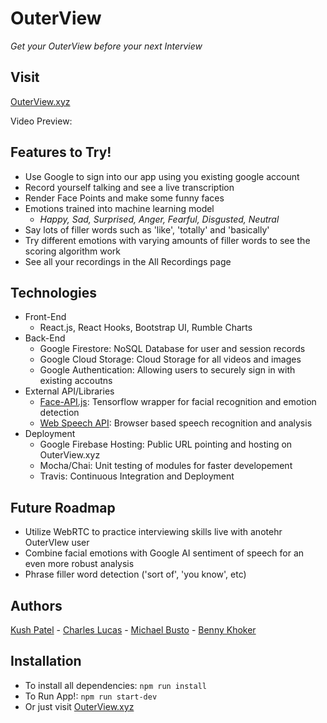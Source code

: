 # OuterView

_Get your OuterView before your next Interview_

## Visit

[OuterView.xyz](https://www.outerview.xyz/)

Video Preview:

## Features to Try!

- Use Google to sign into our app using you existing google account
- Record yourself talking and see a live transcription
- Render Face Points and make some funny faces
- Emotions trained into machine learning model
  - _Happy, Sad, Surprised, Anger, Fearful, Disgusted, Neutral_
- Say lots of filler words such as 'like', 'totally' and 'basically'
- Try different emotions with varying amounts of filler words to see the scoring algorithm work
- See all your recordings in the All Recordings page

## Technologies

- Front-End
  - React.js, React Hooks, Bootstrap UI, Rumble Charts
- Back-End
  - Google Firestore: NoSQL Database for user and session records
  - Google Cloud Storage: Cloud Storage for all videos and images
  - Google Authentication: Allowing users to securely sign in with existing accoutns
- External API/Libraries
  - [Face-API.js](https://github.com/justadudewhohacks/face-api.js/): Tensorflow wrapper for facial recognition and emotion detection
  - [Web Speech API](https://developer.mozilla.org/en-US/docs/Web/API/Web_Speech_API/Using_the_Web_Speech_API): Browser based speech recognition and analysis
- Deployment
  - Google Firebase Hosting: Public URL pointing and hosting on OuterView.xyz
  - Mocha/Chai: Unit testing of modules for faster developement
  - Travis: Continuous Integration and Deployment

## Future Roadmap

- Utilize WebRTC to practice interviewing skills live with anotehr OuterVIew user
- Combine facial emotions with Google AI sentiment of speech for an even more robust analysis
- Phrase filler word detection ('sort of', 'you know', etc)

## Authors

[Kush Patel](https://www.linkedin.com/in/kushpatel21/) - [Charles Lucas](https://www.linkedin.com/in/charleslucas1/) - [Michael Busto](https://www.linkedin.com/in/michael-busto/) - [Benny Khoker](https://www.linkedin.com/in/benny-khoker/)

## Installation

- To install all dependencies: `npm run install`
- To Run App!: `npm run start-dev`
- Or just visit [OuterView.xyz](https://www.outerview.xyz/)

